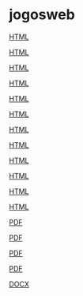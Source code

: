 # jogosweb
[HTML](https://luiscandidohonorio.github.io/jogosweb/atividade1.html) 

[HTML](https://luiscandidohonorio.github.io/jogosweb/atividade_180042_05052020.html)

[HTML](https://luiscandidohonorio.github.io/jogosweb/new1.html)

[HTML](https://luiscandidohonorio.github.io/jogosweb/new2.html)

[HTML](https://luiscandidohonorio.github.io/jogosweb/atividadehelloworld.html)

[HTML](https://luiscandidohonorio.github.io/jogosweb/atividadeconhecimento.html)

[HTML](https://luiscandidohonorio.github.io/jogosweb/atividadeexemplo.html)

[HTML](https://luiscandidohonorio.github.io/jogosweb/atividadejogosdigitais.html)

[HTML](https://luiscandidohonorio.github.io/jogosweb/atividade120520bolinha.html)

[HTML](https://luiscandidohonorio.github.io/jogosweb/cssdesk.html)

[HTML](https://luiscandidohonorio.github.io/jogosweb/cssdesk%20(1).html)

[HTML](https://luiscandidohonorio.github.io/jogosweb/cssdesk%20(2).html)

[PDF](https://luiscandidohonorio.github.io/jogosweb/081112_progr_obj.pdf)

[PDF](https://luiscandidohonorio.github.io/jogosweb/Desenvolvimento%20de%20jogos%203D.pdf)

[PDF](https://luiscandidohonorio.github.io/jogosweb/TMEGA_WertherNeto.pdf)

[PDF](https://luiscandidohonorio.github.io/jogosweb/1882-Texto_do_artigo-5812-1-10-20180927.pdf)

[DOCX](http://luiscandidohonorio.github.io/jogosweb/SUPER_M%C3%81RIO_BROS_x_SYOBON_ACTION.docx)
